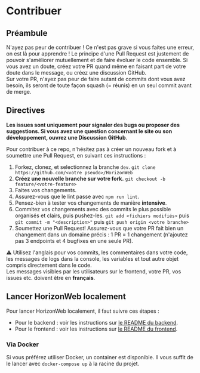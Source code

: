 # Contribuer

## Préambule

N'ayez pas peur de contribuer ! Ce n'est pas grave si vous faites une erreur, on est là pour apprendre ! Le principe d'une Pull Request est justement de pouvoir s'améliorer mutuellement et de faire évoluer le code ensemble. Si vous avez un doute, créez votre PR quand même en faisant part de votre doute dans le message, ou créez une discussion GitHub.\
Sur votre PR, n'ayez pas peur de faire autant de commits dont vous avez besoin, ils seront de toute façon squash (= réunis) en un seul commit avant de merge.

## Directives

**Les issues sont uniquement pour signaler des bugs ou proposer des suggestions. Si vous avez une question concernant le site ou son développement, ouvrez une Discussion GitHub**.

Pour contribuer à ce repo, n'hésitez pas à créer un nouveau fork et à soumettre une Pull Request, en suivant ces instructions :

1. Forkez, clonez, et selectionnez la branche `dev`.
   `git clone https://github.com/<votre pseudo>/HorizonWeb`
1. **Créez une nouvelle branche sur votre fork.**
   `git checkout -b feature/<votre-feature>`
1. Faites vos changements.
1. Assurez-vous que le lint passe avec `npm run lint`.
1. Pensez-bien à tester vos changements de manière **intensive**.
1. Commitez vos changements avec des commits le plus possible organisés et clairs, puis pushez-les.
   `git add <fichiers modifiés>` puis `git commit -m "<description>"` puis `git push origin <votre branche>`
1. Soumettez une Pull Request! Assurez-vous que votre PR fait bien un changement dans un domaine précis : 1 PR = 1 changement (n'ajoutez pas 3 endpoints et 4 bugfixes en une seule PR).

⚠️ Utilisez l'anglais pour vos commits, les commentaires dans votre code, les messages de logs dans la console, les variables et tout autre objet compris directement dans le code.\
Les messages visibles par les utilisateurs sur le frontend, votre PR, vos issues etc. doivent être en **français**.

## Lancer HorizonWeb localement

Pour lancer HorizonWeb localement, il faut suivre ces étapes :

- Pour le backend : voir les instructions sur [le README du backend].
- Pour le frontend : voir les instructions sur [le README du frontend].

### Via Docker

Si vous préférez utiliser Docker, un container est disponible. Il vous suffit de le lancer avec `docker-compose up` à la racine du projet.

<!-- Link Dump -->

[Node.js]: https://nodejs.org/en/download/
[le README du backend]: ./apps/api/README.md
[le README du frontend]: ./apps/site/README.md
